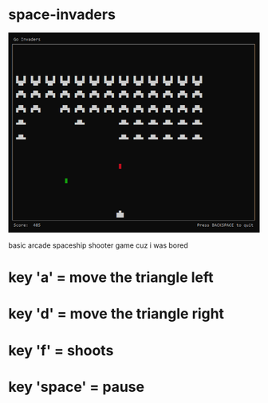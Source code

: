 # space-invaders

![Project Preview](space-invaders_preview.png)


basic arcade spaceship shooter game cuz i was bored

# key 'a' = move the triangle left
# key 'd' = move the triangle right
# key 'f' = shoots
# key 'space' = pause
